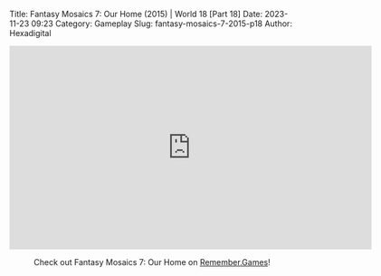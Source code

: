 Title: Fantasy Mosaics 7: Our Home (2015) | World 18 [Part 18]
Date: 2023-11-23 09:23
Category: Gameplay
Slug: fantasy-mosaics-7-2015-p18
Author: Hexadigital

<center><iframe src="https://www.youtube.com/embed/Wd8U7E2HX60?feature=oembed" allow="accelerometer; autoplay; encrypted-media; gyroscope; picture-in-picture" width="640" height="360" frameborder="0"></iframe>

Check out Fantasy Mosaics 7: Our Home on [Remember.Games](https://remember.games/game/7627/fantasy-mosaics-7-our-home/)!</center>